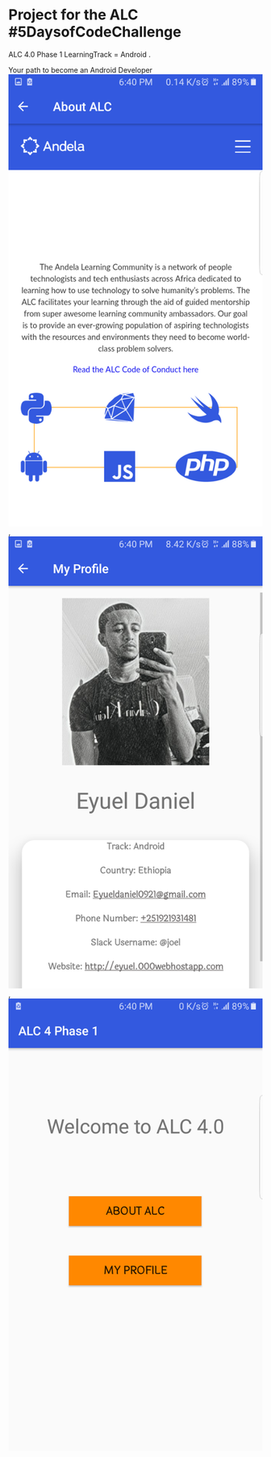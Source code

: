# Project for the ALC #5DaysofCodeChallenge
ALC 4.0 Phase 1 
LearningTrack = Android .
 

Your path to become an
Android Developer
![](/ScreenShots/AboutALC.PNG),  
![](ScreenShots/MyProfile.PNG),
![](ScreenShots/Homepage.PNG)
